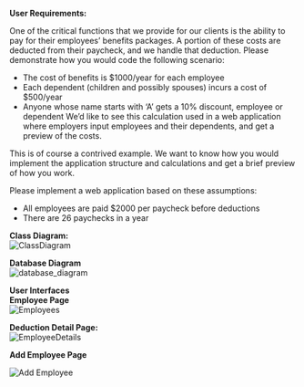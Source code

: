 **User Requirements:**

One of the critical functions that we provide for our clients is the ability to pay for their employees’ benefits packages. A portion of these costs are deducted from their paycheck, and we handle that deduction. Please demonstrate how you would code the following scenario:

* The cost of benefits is $1000/year for each employee
* Each dependent (children and possibly spouses) incurs a cost of $500/year
* Anyone whose name starts with ‘A’ gets a 10% discount, employee or dependent
We’d like to see this calculation used in a web application where employers input employees and their dependents, and get a preview of the costs.

This is of course a contrived example. We want to know how you would implement the application structure and calculations and get a brief preview of how you work.

Please implement a web application based on these assumptions:

* All employees are paid $2000 per paycheck before deductions
* There are 26 paychecks in a year


**Class Diagram:** <br/>
![ClassDiagram](https://user-images.githubusercontent.com/12014268/121109919-0d972180-c7d2-11eb-907c-bcc48466c0a4.PNG)


**Database Diagram** <br/>
![database_diagram](https://user-images.githubusercontent.com/12014268/121109957-1be53d80-c7d2-11eb-9031-0cbe3eb78bd9.png)


**User Interfaces** <br/>
**Employee Page** <br/>
![Employees](https://user-images.githubusercontent.com/12014268/121110002-315a6780-c7d2-11eb-8795-27723da8b2ad.PNG)


**Deduction Detail Page:** <br/>
![EmployeeDetails](https://user-images.githubusercontent.com/12014268/121110023-3ae3cf80-c7d2-11eb-9839-ca8627165106.PNG)

**Add Employee Page** <br/>

![Add Employee](https://user-images.githubusercontent.com/12014268/121110358-c65d6080-c7d2-11eb-8cec-965ff83a16f3.PNG)
